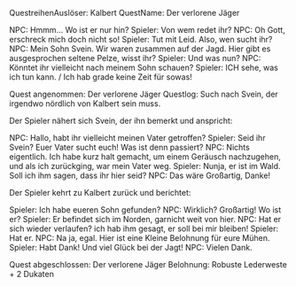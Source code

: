 








QuestreihenAuslöser: Kalbert
QuestName: Der verlorene Jäger

NPC: Hmmm… Wo ist er nur hin?
Spieler: Von wem redet ihr?
NPC: Oh Gott, erschreck mich doch nicht so!
Spieler: Tut mit Leid. Also, wen sucht ihr?
NPC: Mein Sohn Svein. Wir waren zusammen auf der Jagd. Hier gibt es ausgesprochen
         seltene Pelze, wisst ihr?
Spieler: Und was nun?
NPC: Könntet ihr vielleicht nach meinem Sohn schauen?
Spieler: ICH sehe, was ich tun kann. / Ich hab grade keine Zeit für sowas!

Quest angenommen: Der verlorene Jäger
Questlog: Such nach Svein, der irgendwo nördlich von Kalbert sein muss.

Der Spieler nähert sich Svein, der ihn bemerkt und anspricht:

NPC: Hallo, habt ihr vielleicht meinen Vater getroffen?
Spieler: Seid ihr Svein? Euer Vater sucht euch! Was ist denn passiert?
NPC: Nichts eigentlich. Ich habe kurz halt gemacht, um einem Geräusch nachzugehen, und als ich zurückging, war mein Vater weg.
Spieler: Nunja, er ist im Wald. Soll ich ihm sagen, dass ihr hier seid?
NPC: Das wäre Großartig, Danke!

Der Spieler kehrt zu Kalbert zurück und berichtet:

Spieler: Ich habe eueren Sohn gefunden?
NPC: Wirklich? Großartig! Wo ist er?
Spieler: Er befindet sich im Norden, garnicht weit von hier.
NPC: Hat er sich wieder verlaufen? ich hab ihm gesagt, er soll bei mir bleiben!
Spieler: Hat er.
NPC: Na ja, egal. Hier ist eine Kleine Belohnung für eure Mühen.
Spieler: Habt Dank! Und viel Glück bei der Jagt!
NPC: Vielen Dank. 

Quest abgeschlossen: Der verlorene Jäger
Belohnung: Robuste Lederweste + 2 Dukaten
